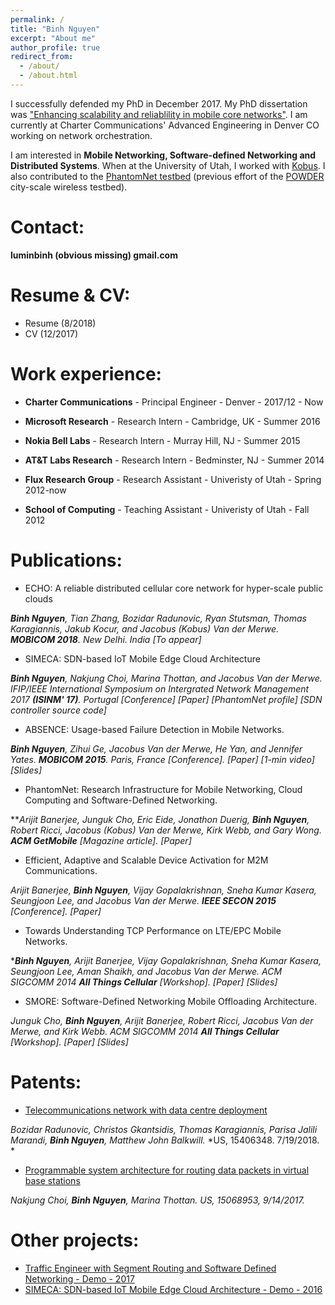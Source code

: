 ```yaml
---
permalink: /
title: "Binh Nguyen"
excerpt: "About me"
author_profile: true
redirect_from: 
  - /about/
  - /about.html
---
```


I successfully defended my PhD in December 2017. My PhD dissertation was ["Enhancing scalability and reliablility in mobile core networks"](https://www.flux.utah.edu/paper/271). 
I am currently at Charter Communications' Advanced Engineering in Denver CO working on network orchestration. 

I am interested in **Mobile Networking, Software-defined Networking and Distributed Systems**. 
When at the University of Utah, I worked with [Kobus](http://www.cs.utah.edu/~kobus). 
I also contributed to the [PhantomNet testbed](http://www.phantomnet.org/) (previous effort of the [POWDER](https://powderwireless.net/) city-scale wireless testbed).

Contact:
======

**luminbinh (obvious missing) gmail.com**

Resume & CV:
======
* Resume (8/2018)
* CV (12/2017)

Work experience:
===========

* **Charter Communications** - Principal Engineer - Denver - 2017/12 - Now

* **Microsoft Research** - Research Intern - Cambridge, UK - Summer 2016

* **Nokia Bell Labs** - Research Intern - Murray Hill, NJ - Summer 2015

* **AT&T Labs Research** - Research Intern - Bedminster, NJ - Summer 2014

* **Flux Research Group** - Research Assistant - Univeristy of Utah - Spring 2012-now

* **School of Computing** - Teaching Assistant - Univeristy of Utah - Fall 2012

Publications:
===========
* ECHO: A reliable distributed cellular core network for hyper-scale public clouds

***Binh Nguyen**, Tian Zhang, Bozidar Radunovic, Ryan Stutsman, Thomas Karagiannis, Jakub Kocur, and Jacobus (Kobus) Van der Merwe.*
***MOBICOM 2018**. New Delhi. India [To appear]*

* SIMECA: SDN-based IoT Mobile Edge Cloud Architecture

***Binh Nguyen**, Nakjung Choi, Marina Thottan, and Jacobus Van der Merwe.*
*IFIP/IEEE International Symposium on Intergrated Network Management 2017 **(ISINM' 17)**. Portugal [Conference] [Paper] [PhantomNet profile] [SDN controller source code]*

* ABSENCE: Usage-based Failure Detection in Mobile Networks.

***Binh Nguyen**, Zihui Ge, Jacobus Van der Merwe, He Yan, and Jennifer Yates.*
***MOBICOM 2015**. Paris, France [Conference]. [Paper] [1-min video] [Slides]*

* PhantomNet: Research Infrastructure for Mobile Networking, Cloud Computing and Software-Defined Networking.

***Arijit Banerjee, Junguk Cho, Eric Eide, Jonathon Duerig, **Binh Nguyen**, Robert Ricci, Jacobus (Kobus) Van der Merwe, Kirk Webb, and Gary Wong.*
***ACM GetMobile** [Magazine article]. [Paper]*

* Efficient, Adaptive and Scalable Device Activation for M2M Communications.

*Arijit Banerjee, **Binh Nguyen**, Vijay Gopalakrishnan, Sneha Kumar Kasera, Seungjoon Lee, and Jacobus Van der Merwe.*
***IEEE SECON 2015** [Conference]. [Paper]*

* Towards Understanding TCP Performance on LTE/EPC Mobile Networks.

****Binh Nguyen**, Arijit Banerjee, Vijay Gopalakrishnan, Sneha Kumar Kasera, Seungjoon Lee, Aman Shaikh, and Jacobus Van der Merwe.*
*ACM SIGCOMM 2014 **All Things Cellular** [Workshop]. [Paper] [Slides]*

* SMORE: Software-Defined Networking Mobile Offloading Architecture.

*Junguk Cho, **Binh Nguyen**, Arijit Banerjee, Robert Ricci, Jacobus Van der Merwe, and Kirk Webb.*
*ACM SIGCOMM 2014 **All Things Cellular** [Workshop]. [Paper] [Slides]*

Patents:
======
* [Telecommunications network with data centre deployment](http://www.freepatentsonline.com/y2018/0205574.html)

*Bozidar Radunovic, Christos Gkantsidis, Thomas Karagiannis, Parisa Jalili Marandi, **Binh Nguyen**, Matthew John Balkwill.*
*US, 15406348. 7/19/2018. *
* [Programmable system architecture for routing data packets in virtual base stations](http://www.freepatentsonline.com/y2018/0205574.html)

*Nakjung Choi, **Binh Nguyen**, Marina Thottan.*
*US, 15068953, 9/14/2017.*

Other projects:
===========
* [Traffic Engineer with Segment Routing and Software Defined Networking - Demo - 2017](http://www.cs.utah.edu/~binh/archive/segment_routing/segment-routing-tutorial.html)
* [SIMECA: SDN-based IoT Mobile Edge Cloud Architecture - Demo - 2016](https://wiki.phantomnet.org/wiki/phantomnet/simeca-sdn-based-iot-mobile-edge-cloud-architecture/)
